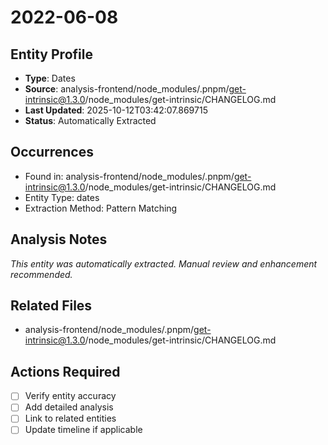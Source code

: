# 2022-06-08

## Entity Profile
- **Type**: Dates
- **Source**: analysis-frontend/node_modules/.pnpm/get-intrinsic@1.3.0/node_modules/get-intrinsic/CHANGELOG.md
- **Last Updated**: 2025-10-12T03:42:07.869715
- **Status**: Automatically Extracted

## Occurrences
- Found in: analysis-frontend/node_modules/.pnpm/get-intrinsic@1.3.0/node_modules/get-intrinsic/CHANGELOG.md
- Entity Type: dates
- Extraction Method: Pattern Matching

## Analysis Notes
*This entity was automatically extracted. Manual review and enhancement recommended.*

## Related Files
- analysis-frontend/node_modules/.pnpm/get-intrinsic@1.3.0/node_modules/get-intrinsic/CHANGELOG.md

## Actions Required
- [ ] Verify entity accuracy
- [ ] Add detailed analysis
- [ ] Link to related entities
- [ ] Update timeline if applicable
